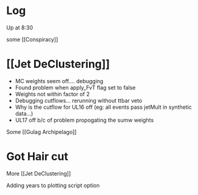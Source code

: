 


# Log

Up at 8:30 

some [[Conspiracy]]

# [[Jet DeClustering]]
- MC weights seem off.... debugging
- Found problem when apply_FvT flag set to false
- Weights not within factor of 2
- Debugging cutflows... rerunning without ttbar veto 
- Why is the cutflow for UL16 off (eg: all events pass jetMult in synthetic data...)
- UL17 off b/c of problem propogating the sumw weights


Some [[Gulag Archipelago]]

# Got Hair cut

More [[Jet DeClustering]]

Adding years to plotting script option